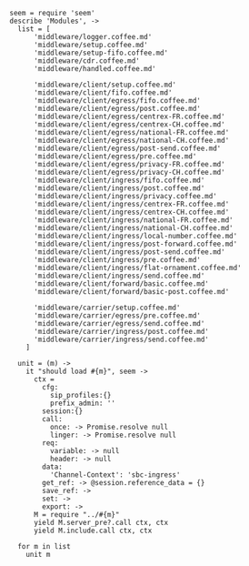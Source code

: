     seem = require 'seem'
    describe 'Modules', ->
      list = [
          'middleware/logger.coffee.md'
          'middleware/setup.coffee.md'
          'middleware/setup-fifo.coffee.md'
          'middleware/cdr.coffee.md'
          'middleware/handled.coffee.md'

          'middleware/client/setup.coffee.md'
          'middleware/client/fifo.coffee.md'
          'middleware/client/egress/fifo.coffee.md'
          'middleware/client/egress/post.coffee.md'
          'middleware/client/egress/centrex-FR.coffee.md'
          'middleware/client/egress/centrex-CH.coffee.md'
          'middleware/client/egress/national-FR.coffee.md'
          'middleware/client/egress/national-CH.coffee.md'
          'middleware/client/egress/post-send.coffee.md'
          'middleware/client/egress/pre.coffee.md'
          'middleware/client/egress/privacy-FR.coffee.md'
          'middleware/client/egress/privacy-CH.coffee.md'
          'middleware/client/ingress/fifo.coffee.md'
          'middleware/client/ingress/post.coffee.md'
          'middleware/client/ingress/privacy.coffee.md'
          'middleware/client/ingress/centrex-FR.coffee.md'
          'middleware/client/ingress/centrex-CH.coffee.md'
          'middleware/client/ingress/national-FR.coffee.md'
          'middleware/client/ingress/national-CH.coffee.md'
          'middleware/client/ingress/local-number.coffee.md'
          'middleware/client/ingress/post-forward.coffee.md'
          'middleware/client/ingress/post-send.coffee.md'
          'middleware/client/ingress/pre.coffee.md'
          'middleware/client/ingress/flat-ornament.coffee.md'
          'middleware/client/ingress/send.coffee.md'
          'middleware/client/forward/basic.coffee.md'
          'middleware/client/forward/basic-post.coffee.md'

          'middleware/carrier/setup.coffee.md'
          'middleware/carrier/egress/pre.coffee.md'
          'middleware/carrier/egress/send.coffee.md'
          'middleware/carrier/ingress/post.coffee.md'
          'middleware/carrier/ingress/send.coffee.md'
        ]

      unit = (m) ->
        it "should load #{m}", seem ->
          ctx =
            cfg:
              sip_profiles:{}
              prefix_admin: ''
            session:{}
            call:
              once: -> Promise.resolve null
              linger: -> Promise.resolve null
            req:
              variable: -> null
              header: -> null
            data:
              'Channel-Context': 'sbc-ingress'
            get_ref: -> @session.reference_data = {}
            save_ref: ->
            set: ->
            export: ->
          M = require "../#{m}"
          yield M.server_pre?.call ctx, ctx
          yield M.include.call ctx, ctx

      for m in list
        unit m
